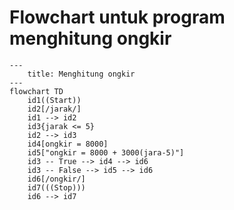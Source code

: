 # Flowchart untuk program menghitung ongkir

```mermaid
---
    title: Menghitung ongkir
---
flowchart TD
    id1((Start))
    id2[/jarak/]
    id1 --> id2
    id3{jarak <= 5}
    id2 --> id3
    id4[ongkir = 8000]
    id5["ongkir = 8000 + 3000(jara-5)"]
    id3 -- True --> id4 --> id6
    id3 -- False --> id5 --> id6
    id6[/ongkir/]
    id7(((Stop)))
    id6 --> id7
    
```